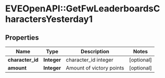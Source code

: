 # EVEOpenAPI::GetFwLeaderboardsCharactersYesterday1

## Properties
Name | Type | Description | Notes
------------ | ------------- | ------------- | -------------
**character_id** | **Integer** | character_id integer | [optional] 
**amount** | **Integer** | Amount of victory points | [optional] 


